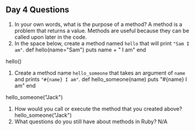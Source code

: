 ## Day 4 Questions

1. In your own words, what is the purpose of a method?
A method is a problem that returns a value. Methods are useful because they can be called upon later in the code.
1. In the space below, create a method named `hello` that will print `"Sam I am"`.
def hello(name="Sam")
  puts name + " I am"
end

hello()

1. Create a method name `hello_someone` that takes an argument of `name` and prints `"#{name} I am"`.
def hello_someone(name)
  puts "#{name} I am"
end

hello_someone("Jack")
1. How would you call or execute the method that you created above?
hello_someone("Jack")
1. What questions do you still have about methods in Ruby?
N/A
